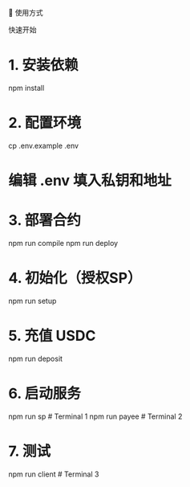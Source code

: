 🔧 使用方式

  快速开始

  # 1. 安装依赖
  npm install

  # 2. 配置环境
  cp .env.example .env
  # 编辑 .env 填入私钥和地址

  # 3. 部署合约
  npm run compile
  npm run deploy

  # 4. 初始化（授权SP）
  npm run setup

  # 5. 充值 USDC
  npm run deposit

  # 6. 启动服务
  npm run sp      # Terminal 1
  npm run payee   # Terminal 2

  # 7. 测试
  npm run client  # Terminal 3